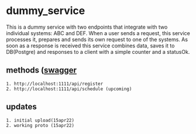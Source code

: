 # dummy_service

This is a dummy service with two endpoints that integrate with two individual systems: ABC and DEF. When a user sends a request, this service processes it, prepares and sends its own request to one of the systems. As soon as a response is received this service combines data, saves it to DB(Postgre) and responses to a client with a simple counter and a statusOk.

## methods ([swagger](http://localhost:1111/swagger/index.html#/)
    1. http://localhost:1111/api/register
    2. http://localhost:1111/api/schedule (upcoming)
## updates
    1. initial upload(15apr22)
    2. working proto (15apr22)
